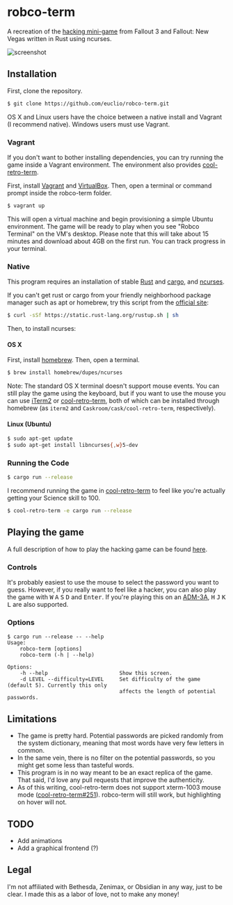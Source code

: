 # robco-term

A recreation of the [hacking mini-game] from Fallout 3 and Fallout: New
Vegas written in Rust using ncurses.

![screenshot](http://i.imgur.com/TgXwbnK.png)

## Installation

First, clone the repository.

```sh
$ git clone https://github.com/euclio/robco-term.git
```

OS X and Linux users have the choice between a native install and Vagrant (I
recommend native). Windows users must use Vagrant.

### Vagrant

If you don't want to bother installing dependencies, you can try running the
game inside a Vagrant environment. The environment also provides
[cool-retro-term].

First, install [Vagrant] and [VirtualBox]. Then, open a terminal or command
prompt inside the robco-term folder.

```sh
$ vagrant up
```

This will open a virtual machine and begin provisioning a simple Ubuntu
environment. The game will be ready to play when you see "Robco Terminal" on the
VM's desktop. Please note that this will take about 15 minutes and download
about 4GB on the first run. You can track progress in your terminal.

### Native

This program requires an installation of stable [Rust][rust-official] and
[cargo], and [ncurses].

If you can't get rust or cargo from your friendly neighborhood package manager
such as apt or homebrew, try this script from the [official site][rust-install]:

```sh
$ curl -sSf https://static.rust-lang.org/rustup.sh | sh
```

Then, to install ncurses:

#### OS X

First, install [homebrew]. Then, open a terminal.

```sh
$ brew install homebrew/dupes/ncurses
```

Note: The standard OS X terminal doesn't support mouse events. You can still
play the game using the keyboard, but if you want to use the mouse you can
use [iTerm2] or [cool-retro-term], both of which can be installed through
homebrew (as `iterm2` and `Caskroom/cask/cool-retro-term`, respectively).

#### Linux (Ubuntu)

```sh
$ sudo apt-get update
$ sudo apt-get install libncurses{,w}5-dev
```

### Running the Code

```sh
$ cargo run --release
```

I recommend running the game in [cool-retro-term] to feel like you're
actually getting your Science skill to 100.

```sh
$ cool-retro-term -e cargo run --release
```

## Playing the game

A full description of how to play the hacking game can be found
[here][hacking mini-game].

### Controls

It's probably easiest to use the mouse to select the password you want to guess.
However, if you really want to feel like a hacker, you can also play the game
with <kbd>W</kbd> <kbd>A</kbd> <kbd>S</kbd> <kbd>D</kbd> and <kbd>Enter</kbd>.
If you're playing this on an [ADM-3A], <kbd>H</kbd> <kbd>J</kbd> <kbd>K</kbd>
<kbd>L</kbd> are also supported.

### Options

```
$ cargo run --release -- --help
Usage:
    robco-term [options]
    robco-term (-h | --help)

Options:
    -h --help                       Show this screen.
    -d LEVEL --difficulty=LEVEL     Set difficulty of the game (default 5). Currently this only
                                    affects the length of potential passwords.
```

## Limitations

* The game is pretty hard. Potential passwords are picked randomly from the
  system dictionary, meaning that most words have very few letters in common.
* In the same vein, there is no filter on the potential passwords, so you might
  get some less than tasteful words.
* This program is in no way meant to be an exact replica of the game. That said,
  I'd love any pull requests that improve the authenticity.
* As of this writing, cool-retro-term does not support xterm-1003 mouse mode
  ([cool-retro-term#251]). robco-term will still work, but highlighting on
  hover will not.

## TODO

* Add animations
* Add a graphical frontend (?)

## Legal

I'm not affiliated with Bethesda, Zenimax, or Obsidian in any way, just to be
clear. I made this as a labor of love, not to make any money!

[VirtualBox]: https://www.virtualbox.org/
[Vagrant]: https://www.vagrantup.com/
[homebrew]: http://brew.sh/
[rust-official]: https://www.rust-lang.org/
[rust-install]: https://www.rust-lang.org/install.html
[cargo]: https://crates.io
[ncurses]: http://www.gnu.org/software/ncurses/
[hacking mini-game]: http://fallout.wikia.com/wiki/Hacking#Hacking_terminals
[cool-retro-term]: https://github.com/Swordfish90/cool-retro-term
[cool-retro-term#251]: https://github.com/Swordfish90/cool-retro-term/issues/251
[ADM-3A]: https://en.wikipedia.org/wiki/ADM-3A
[iterm2]: https://www.iterm2.com/

